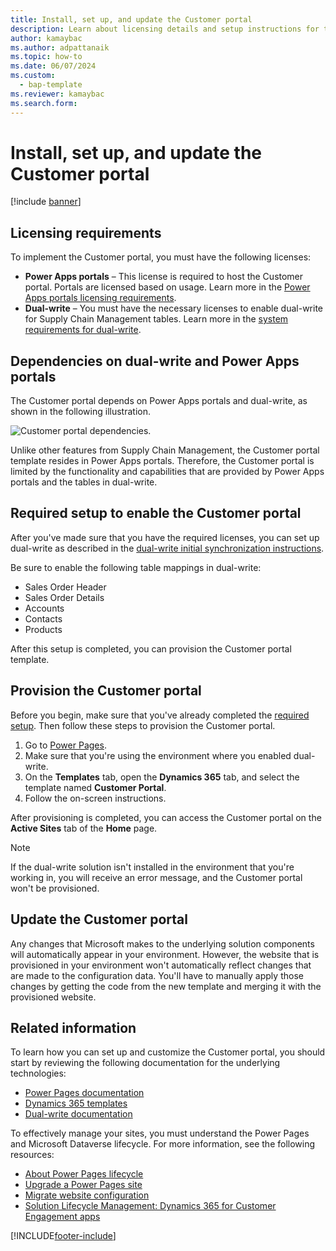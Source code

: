 ```yaml
---
title: Install, set up, and update the Customer portal
description: Learn about licensing details and setup instructions for the Customer portal, including outlines on licensing requirements and dependencies.
author: kamaybac
ms.author: adpattanaik
ms.topic: how-to
ms.date: 06/07/2024
ms.custom: 
  - bap-template
ms.reviewer: kamaybac
ms.search.form:
---
```


# Install, set up, and update the Customer portal

[!include [banner](../includes/banner.md)]

## Licensing requirements

To implement the Customer portal, you must have the following licenses:

- **Power Apps portals** – This license is required to host the Customer portal. Portals are licensed based on usage. Learn more in the [Power Apps portals licensing requirements](/power-platform/admin/powerapps-flow-licensing-faq#portals).
- **Dual-write** – You must have the necessary licenses to enable dual-write for Supply Chain Management tables. Learn more in the [system requirements for dual-write](../../fin-ops-core/dev-itpro/data-entities/dual-write/dual-write-system-req.md).

## Dependencies on dual-write and Power Apps portals

The Customer portal depends on Power Apps portals and dual-write, as shown in the following illustration.

![Customer portal dependencies.](media/customer-portal-elements.png "Customer portal dependencies")

Unlike other features from Supply Chain Management, the Customer portal template resides in Power Apps portals. Therefore, the Customer portal is limited by the functionality and capabilities that are provided by Power Apps portals and the tables in dual-write.

## <a name="required-setup"></a>Required setup to enable the Customer portal

After you've made sure that you have the required licenses, you can set up dual-write as described in the [dual-write initial synchronization instructions](../../fin-ops-core/dev-itpro/data-entities/dual-write/enable-entity-map.md).

Be sure to enable the following table mappings in dual-write:

- Sales Order Header
- Sales Order Details
- Accounts
- Contacts
- Products

After this setup is completed, you can provision the Customer portal template.

## Provision the Customer portal

Before you begin, make sure that you've already completed the [required setup](#required-setup). Then follow these steps to provision the Customer portal.

1. Go to [Power Pages](https://make.powerpages.microsoft.com/).
2. Make sure that you're using the environment where you enabled dual-write.
3. On the **Templates** tab, open the **Dynamics 365** tab, and select the template named **Customer Portal**.
4. Follow the on-screen instructions.

After provisioning is completed, you can access the Customer portal on the **Active Sites** tab of the **Home** page.

> [!NOTE]
> If the dual-write solution isn't installed in the environment that you're working in, you will receive an error message, and the Customer portal won't be provisioned.

## Update the Customer portal

Any changes that Microsoft makes to the underlying solution components will automatically appear in your environment. However, the website that is provisioned in your environment won't automatically reflect changes that are made to the configuration data. You'll have to manually apply those changes by getting the code from the new template and merging it with the provisioned website.

## Related information

To learn how you can set up and customize the Customer portal, you should start by reviewing the following documentation for the underlying technologies:

- [Power Pages documentation](/power-pages/introduction)
- [Dynamics 365 templates](/power-pages/templates/dynamics-365-apps/overview#supply-chain-management-customer-site)
- [Dual-write documentation](../../fin-ops-core/dev-itpro/data-entities/dual-write/dual-write-home-page.md)

To effectively manage your sites, you must understand the Power Pages and Microsoft Dataverse lifecycle. For more information, see the following resources:

- [About Power Pages lifecycle](/power-pages/admin/lifecycle)
- [Upgrade a Power Pages site](/power-pages/admin/upgrade-site)
- [Migrate website configuration](/power-pages/admin/migrate-site-configuration)
- [Solution Lifecycle Management: Dynamics 365 for Customer Engagement apps](https://www.microsoft.com/download/details.aspx?id=57777)


[!INCLUDE[footer-include](../../includes/footer-banner.md)]
